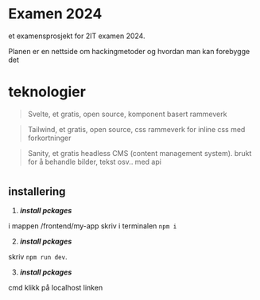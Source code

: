 # Examen 2024
et examensprosjekt for 2IT examen 2024.

Planen er en nettside om hackingmetoder og hvordan man kan forebygge det
# teknologier

> Svelte, et gratis, open source, komponent basert rammeverk

> Tailwind, et gratis, open source, css rammeverk for inline css med forkortninger

> Sanity, et gratis headless CMS (content management system). brukt for å behandle bilder, tekst osv.. med api

#
## installering
1. ***install pckages***
   
i mappen /frontend/my-app skriv i terminalen ```npm i```


2. ***install pckages***
   
skriv ```npm run dev```.


3. ***install pckages***
   
cmd klikk på localhost linken
